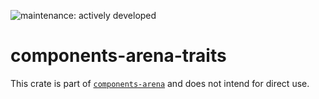 ![maintenance: actively developed](https://img.shields.io/badge/maintenance-actively--developed-brightgreen.svg)

# components-arena-traits

This crate is part of [`components-arena`](https://crates.io/crates/components-arena)
and does not intend for direct use.
